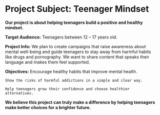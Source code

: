 # Project Subject: Teenager Mindset

**Our project is about helping teenagers build a positive and healthy mindset.**

**Target Audience:**
    Teenagers between 12 – 17 years old.

**Project Info:**
    We plan to create campaigns that raise awareness about mental well-being and guide teenagers to stay away from harmful habits like drugs and pornography. We want to share content that speaks their language and makes them feel supported.

**Objectives:**
    Encourage healthy habits that improve mental health.

    Show the risks of harmful addictions in a simple and clear way.

    Help teenagers grow their confidence and choose healthier alternatives.

**We believe this project can truly make a difference by helping teenagers make better choices for a brighter future.**

